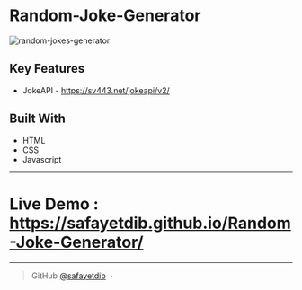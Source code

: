 # Random-Joke-Generator

![random-jokes-generator](https://user-images.githubusercontent.com/86869464/196293748-8241ed52-3286-43a4-bf25-23b0ccc10cf6.png)


## Key Features

* JokeAPI - https://sv443.net/jokeapi/v2/

## Built With

* HTML
* CSS
* Javascript

---

# Live Demo : https://safayetdib.github.io/Random-Joke-Generator/

---

> GitHub [@safayetdib](https://github.com/safayetdib) &nbsp;&middot;&nbsp;
